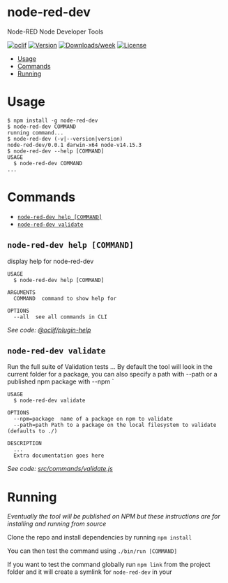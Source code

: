 node-red-dev
============

Node-RED Node Developer Tools

[![oclif](https://img.shields.io/badge/cli-oclif-brightgreen.svg)](https://oclif.io)
[![Version](https://img.shields.io/npm/v/node-red-dev.svg)](https://npmjs.org/package/node-red-dev)
[![Downloads/week](https://img.shields.io/npm/dw/node-red-dev.svg)](https://npmjs.org/package/node-red-dev)
[![License](https://img.shields.io/npm/l/node-red-dev.svg)](https://github.com/node-red/node-red-dev/blob/master/package.json)

<!-- toc -->
* [Usage](#usage)
* [Commands](#commands)
* [Running](#running)
<!-- tocstop -->
# Usage
<!-- usage -->
```sh-session
$ npm install -g node-red-dev
$ node-red-dev COMMAND
running command...
$ node-red-dev (-v|--version|version)
node-red-dev/0.0.1 darwin-x64 node-v14.15.3
$ node-red-dev --help [COMMAND]
USAGE
  $ node-red-dev COMMAND
...
```
<!-- usagestop -->
# Commands
<!-- commands -->

* [`node-red-dev help [COMMAND]`](#node-red-dev-help-command)
* [`node-red-dev validate`](#node-red-dev-validate)


## `node-red-dev help [COMMAND]`

display help for node-red-dev

```
USAGE
  $ node-red-dev help [COMMAND]

ARGUMENTS
  COMMAND  command to show help for

OPTIONS
  --all  see all commands in CLI
```

_See code: [@oclif/plugin-help](https://github.com/oclif/plugin-help/blob/v3.2.3/src/commands/help.ts)_

## `node-red-dev validate`

Run the full suite of Validation tests
...
By default the tool will look in the current folder for a package, 
you can also specify a path with --path or a published npm package with --npm
`
```
USAGE
  $ node-red-dev validate

OPTIONS
  --npm=package  name of a package on npm to validate
  --path=path Path to a package on the local filesystem to validate (defaults to ./)

DESCRIPTION
  ...
  Extra documentation goes here
```

_See code: [src/commands/validate.js](https://github.com/node-red/node-red-dev/blob/v0.0.1/src/commands/validate.js)_
<!-- commandsstop -->


# Running
<!-- running -->
_Eventually the tool will be published on NPM but these instructions are for installing and running from source_

Clone the repo and install dependencies by running `npm install`

You can then test the command using `./bin/run [COMMAND]`

If you want to test the command globally run `npm link` from the project folder and it will create a symlink for `node-red-dev` in your 

<!-- runningstop -->
